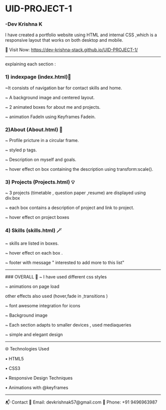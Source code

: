 # UID-PROJECT-1
### -Dev Krishna K
I have created a portfolio website using HTML and internal CSS ,which is a responsive layout that 
works on both desktop and mobile.

🔗 Visit Now: https://dev-krishna-stack.github.io/UID-PROJECT-1/
<hr>
explaining each section :

### 1)  indexpage (index.html)🧷

~It consists of navigation bar for contact skills and home.

~ A background image and centered layout.
 
~ 2 animated boxes for about me and projects.

~ animation FadeIn using Keyframes Fadein.

### 2)About (About.html) 🧾

~ Profile pricture in a circular frame.

~ styled p tags. 

~ Description on myself and goals.

~ hover effect on box containing the description using transform:scale().

### 3) Projects (Projects.html) 💡

~ 3 projects (timetable , question paper ,resume) are displayed using div.box

~ each box contains  a description of project and link to project.

~ hover effect on project boxes

### 4) Skills (skills.html) 🪄

~ skills are listed in boxes.

~ hover effect on each box .

~ footer with message " interested to add more to this list"
<hr>
### OVERALL 🧷
~ I have used different css styles
 
~ animations on page load  

other effects also used (hover,fade in ,transitions )

~ font awesome integration for icons
 
~ Background image 
 
~ Each section adapts to smaller devices ,
 used mediaqueries
 
~ simple and elegant design 
<hr>
🌐 Technologies Used

•	HTML5

•	CSS3

•	Responsive Design Techniques

•	Animations with @keyframes
<hr>
📬 Contact
📧 Email: devkrishnak57@gmail.com
📱 Phone: +91 9496963987

